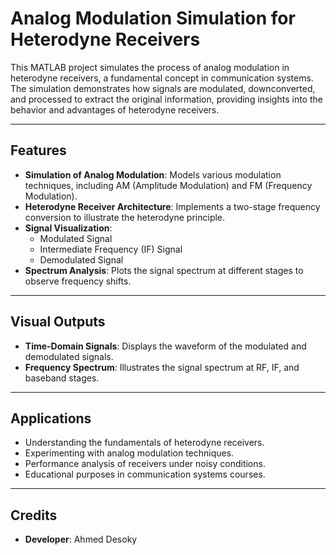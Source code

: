 # Analog Modulation Simulation for Heterodyne Receivers

This MATLAB project simulates the process of analog modulation in heterodyne receivers, a fundamental concept in communication systems. The simulation demonstrates how signals are modulated, downconverted, and processed to extract the original information, providing insights into the behavior and advantages of heterodyne receivers.

---

## Features

- **Simulation of Analog Modulation**: Models various modulation techniques, including AM (Amplitude Modulation) and FM (Frequency Modulation).
- **Heterodyne Receiver Architecture**: Implements a two-stage frequency conversion to illustrate the heterodyne principle.
- **Signal Visualization**:
  - Modulated Signal
  - Intermediate Frequency (IF) Signal
  - Demodulated Signal
- **Spectrum Analysis**: Plots the signal spectrum at different stages to observe frequency shifts.

---

## Visual Outputs

- **Time-Domain Signals**: Displays the waveform of the modulated and demodulated signals.
- **Frequency Spectrum**: Illustrates the signal spectrum at RF, IF, and baseband stages.

---

## Applications

- Understanding the fundamentals of heterodyne receivers.
- Experimenting with analog modulation techniques.
- Performance analysis of receivers under noisy conditions.
- Educational purposes in communication systems courses.

---

## Credits

- **Developer**: Ahmed Desoky
